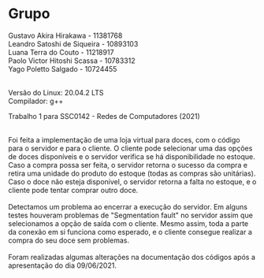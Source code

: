 # Grupo

Gustavo Akira Hirakawa - 11381768 <br>
Leandro Satoshi de Siqueira - 10893103 <br>
Luana Terra do Couto - 11218917 <br>
Paolo Victor Hitoshi Scassa - 10783312 <br>
Yago Poletto Salgado - 10724455 <br><br>

Versão do Linux: 20.04.2 LTS<br>
Compilador: g++<br>

Trabalho 1 para SSC0142 - Redes de Computadores (2021)<br><br>

Foi feita a implementação de uma loja virtual para doces, com o código para o servidor e para o cliente. O cliente pode selecionar uma das opções de doces disponíveis e o servidor verifica se há disponibilidade no estoque. Caso a compra possa ser feita, o servidor retorna o sucesso da compra e retira uma unidade do produto do estoque (todas as compras são unitárias). Caso o doce não esteja disponível, o servidor retorna a falta no estoque, e o cliente pode tentar comprar outro doce.<br><br>
Detectamos um problema ao encerrar a execução do servidor. Em alguns testes houveram problemas de "Segmentation fault" no servidor assim que selecionamos a opção de saída com o cliente. Mesmo assim, toda a parte da conexão em si funciona como esperado, e o cliente consegue realizar a compra do seu doce sem problemas.<br><br>
Foram realizadas algumas alterações na documentação dos códigos após a apresentação do dia 09/06/2021.

